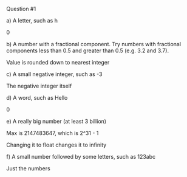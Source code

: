 Question #1



a) A letter, such as h

0

b) A number with a fractional component. Try numbers with fractional components less than 0.5 and greater than 0.5 (e.g. 3.2 and 3.7).

Value is rounded down to nearest integer  

c) A small negative integer, such as -3

The negative integer itself 

d) A word, such as Hello

0

e) A really big number (at least 3 billion)

Max is 2147483647, which is 2^31 - 1 

Changing it to float changes it to infinity 

f) A small number followed by some letters, such as 123abc

Just the numbers 
